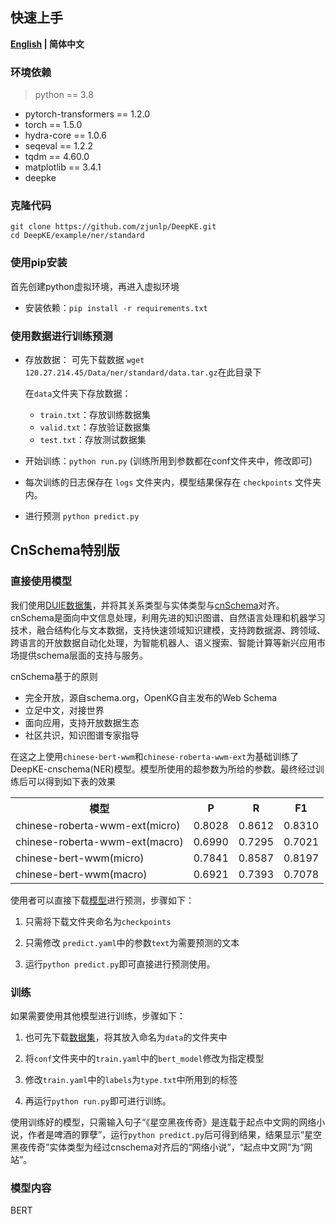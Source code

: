 ## 快速上手

<p align="left">
    <b> <a href="https://github.com/zjunlp/DeepKE/blob/main/example/ner/standard/README.md">English</a> | 简体中文 </b>
</p>

### 环境依赖

> python == 3.8 

- pytorch-transformers == 1.2.0
- torch == 1.5.0
- hydra-core == 1.0.6
- seqeval == 1.2.2
- tqdm == 4.60.0
- matplotlib == 3.4.1
- deepke



### 克隆代码

```
git clone https://github.com/zjunlp/DeepKE.git
cd DeepKE/example/ner/standard
```



### 使用pip安装

首先创建python虚拟环境，再进入虚拟环境

- 安装依赖：`pip install -r requirements.txt`



### 使用数据进行训练预测

- 存放数据： 可先下载数据 ```wget 120.27.214.45/Data/ner/standard/data.tar.gz```在此目录下

  在`data`文件夹下存放数据：
  
  - `train.txt`：存放训练数据集
  - `valid.txt`：存放验证数据集
  - `test.txt`：存放测试数据集
- 开始训练：```python run.py``` (训练所用到参数都在conf文件夹中，修改即可)

- 每次训练的日志保存在 `logs` 文件夹内，模型结果保存在 `checkpoints` 文件夹内。

- 进行预测 ```python predict.py```

## CnSchema特别版
### 直接使用模型
我们使用[DUIE数据集](https://ai.baidu.com/broad/download?dataset=dureader)，并将其关系类型与实体类型与[cnSchema](https://github.com/OpenKG-ORG/cnSchema)对齐。cnSchema是面向中文信息处理，利用先进的知识图谱、自然语言处理和机器学习技术，融合结构化与文本数据，支持快速领域知识建模，支持跨数据源、跨领域、跨语言的开放数据自动化处理，为智能机器人、语义搜索、智能计算等新兴应用市场提供schema层面的支持与服务。

cnSchema基于的原则
* 完全开放，源自schema.org，OpenKG自主发布的Web Schema
* 立足中文，对接世界
* 面向应用，支持开放数据生态
* 社区共识，知识图谱专家指导

在这之上使用`chinese-bert-wwm`和`chinese-roberta-wwm-ext`为基础训练了DeepKE-cnschema(NER)模型。模型所使用的超参数为所给的参数。最终经过训练后可以得到如下表的效果

<table>
	<tr>
		<th>模型</th>
		<th>P</th>
		<th>R</th>
		<th>F1</th>
	</tr>
	<tr>
		<td>chinese-roberta-wwm-ext(micro)</td>
		<td>0.8028</td>
		<td>0.8612</td>
		<td>0.8310</td>
	</tr>
  <tr>
		<td>chinese-roberta-wwm-ext(macro)</td>
		<td>0.6990</td>
		<td>0.7295</td>
		<td>0.7021</td>
	</tr>
  <tr>
		<td>chinese-bert-wwm(micro)</td>
		<td>0.7841</td>
		<td>0.8587</td>
		<td>0.8197</td>
	</tr>
  <tr>
		<td>chinese-bert-wwm(macro)</td>
		<td>0.6921</td>
		<td>0.7393</td>
		<td>0.7078</td>
	</tr>
	
</table>

使用者可以直接下载[模型](https://drive.google.com/drive/folders/1zA8Ichx9nzU3GD92ptdyR_nmARB_7ovg)进行预测，步骤如下：

1. 只需将下载文件夹命名为`checkpoints`

2. 只需修改 `predict.yaml`中的参数`text`为需要预测的文本

3. 运行```python predict.py```即可直接进行预测使用。

### 训练
如果需要使用其他模型进行训练，步骤如下：

1. 也可先下载[数据集](https://drive.google.com/drive/folders/1zA8Ichx9nzU3GD92ptdyR_nmARB_7ovg)，将其放入命名为`data`的文件夹中

2. 将`conf`文件夹中的`train.yaml`中的`bert_model`修改为指定模型

3. 修改`train.yaml`中的`labels`为`type.txt`中所用到的标签

4. 再运行```python run.py```即可进行训练。

使用训练好的模型，只需输入句子“《星空黑夜传奇》是连载于起点中文网的网络小说，作者是啤酒的罪孽”，运行```python predict.py```后可得到结果，结果显示“星空黑夜传奇”实体类型为经过cnschema对齐后的“网络小说”，“起点中文网”为“网站”。

### 模型内容

BERT
